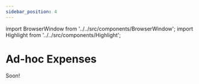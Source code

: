```yaml
---
sidebar_position: 4
---
```


import BrowserWindow from '../../src/components/BrowserWindow';
import Highlight from '../../src/components/Highlight';

# Ad-hoc Expenses

Soon!

